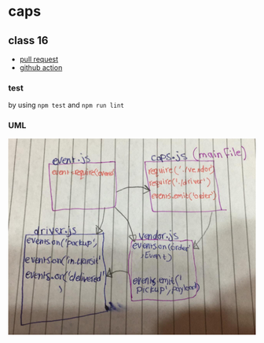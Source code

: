 # caps

## class 16
- [pull request](https://github.com/sondos-401-advanced-javascript/caps/pull/1)
- [github action](https://github.com/sondos-401-advanced-javascript/auth-server/actions)

### test
by using `npm test` and `npm run lint`


### UML
![UML](./assest/caps-01.jpeg)